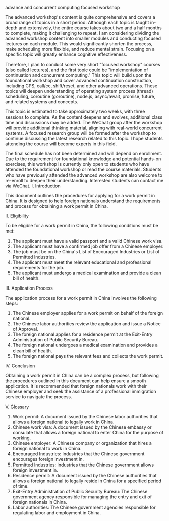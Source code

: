  advance and concurrent computing focused workshop

The advanced workshop's content is quite comprehensive and covers a broad range of topics in a short period. Although each topic is taught in-depth and extensively, the entire course takes about two and a half months to complete, making it challenging to repeat. I am considering dividing the advanced workshop content into smaller modules and conducting focused lectures on each module. This would significantly shorten the process, make scheduling more flexible, and reduce mental strain. Focusing on a specific topic will greatly enhance cognitive effectiveness.

Therefore, I plan to conduct some very short "focused workshop" courses (also called lectures), and the first topic could be "implementation of continuation and concurrent computing." This topic will build upon the foundational workshop and cover advanced continuation construction, including CPS, call/cc, shift/reset, and other advanced operations. These topics will deepen understanding of operating system process (thread) scheduling, coroutine (goroutine), node.js, async/await, promise, future, and related systems and concepts.

This topic is estimated to take approximately two weeks, with three sessions to complete. As the content deepens and evolves, additional class time and discussions may be added. The WeChat group after the workshop will provide additional thinking material, aligning with real-world concurrent systems. A focused research group will be formed after the workshop to continue discussing the latest research related to this topic. I hope students attending the course will become experts in this field.

The final schedule has not been determined and will depend on enrollment. Due to the requirement for foundational knowledge and potential hands-on exercises, this workshop is currently only open to students who have attended the foundational workshop or read the course materials. Students who have previously attended the advanced workshop are also welcome to re-enroll to deepen their understanding. Interested students can contact me via WeChat. I. Introduction

This document outlines the procedures for applying for a work permit in China. It is designed to help foreign nationals understand the requirements and process for obtaining a work permit in China.

II. Eligibility

To be eligible for a work permit in China, the following conditions must be met:

1. The applicant must have a valid passport and a valid Chinese work visa.
2. The applicant must have a confirmed job offer from a Chinese employer.
3. The job must be on the China's List of Encouraged Industries or List of Permitted Industries.
4. The applicant must meet the relevant educational and professional requirements for the job.
5. The applicant must undergo a medical examination and provide a clean bill of health.

III. Application Process

The application process for a work permit in China involves the following steps:

1. The Chinese employer applies for a work permit on behalf of the foreign national.
2. The Chinese labor authorities review the application and issue a Notice of Approval.
3. The foreign national applies for a residence permit at the Exit-Entry Administration of Public Security Bureau.
4. The foreign national undergoes a medical examination and provides a clean bill of health.
5. The foreign national pays the relevant fees and collects the work permit.

IV. Conclusion

Obtaining a work permit in China can be a complex process, but following the procedures outlined in this document can help ensure a smooth application. It is recommended that foreign nationals work with their Chinese employer and seek the assistance of a professional immigration service to navigate the process.

V. Glossary

1. Work permit: A document issued by the Chinese labor authorities that allows a foreign national to legally work in China.
2. Chinese work visa: A document issued by the Chinese embassy or consulate that allows a foreign national to enter China for the purpose of working.
3. Chinese employer: A Chinese company or organization that hires a foreign national to work in China.
4. Encouraged Industries: Industries that the Chinese government encourages foreign investment in.
5. Permitted Industries: Industries that the Chinese government allows foreign investment in.
6. Residence permit: A document issued by the Chinese authorities that allows a foreign national to legally reside in China for a specified period of time.
7. Exit-Entry Administration of Public Security Bureau: The Chinese government agency responsible for managing the entry and exit of foreign nationals in China.
8. Labor authorities: The Chinese government agencies responsible for regulating labor and employment in China.